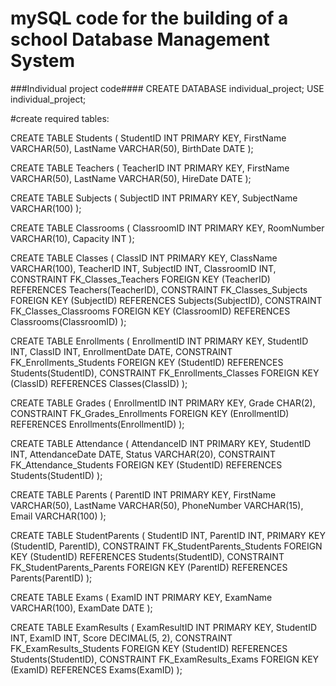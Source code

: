 # mySQL code for the building of a school Database Management System

###Individual project code####
CREATE DATABASE individual_project;
USE individual_project;

#create required tables:

CREATE TABLE Students (
    StudentID INT PRIMARY KEY,
    FirstName VARCHAR(50),
    LastName VARCHAR(50),
    BirthDate DATE
);


CREATE TABLE Teachers (
    TeacherID INT PRIMARY KEY,
    FirstName VARCHAR(50),
    LastName VARCHAR(50),
    HireDate DATE
);


CREATE TABLE Subjects (
    SubjectID INT PRIMARY KEY,
    SubjectName VARCHAR(100)
);


CREATE TABLE Classrooms (
    ClassroomID INT PRIMARY KEY,
    RoomNumber VARCHAR(10),
    Capacity INT
);


CREATE TABLE Classes (
    ClassID INT PRIMARY KEY,
    ClassName VARCHAR(100),
    TeacherID INT,
    SubjectID INT,
    ClassroomID INT,
    CONSTRAINT FK_Classes_Teachers FOREIGN KEY (TeacherID) REFERENCES Teachers(TeacherID),
    CONSTRAINT FK_Classes_Subjects FOREIGN KEY (SubjectID) REFERENCES Subjects(SubjectID),
    CONSTRAINT FK_Classes_Classrooms FOREIGN KEY (ClassroomID) REFERENCES Classrooms(ClassroomID)
);


CREATE TABLE Enrollments (
    EnrollmentID INT PRIMARY KEY,
    StudentID INT,
    ClassID INT,
    EnrollmentDate DATE,
    CONSTRAINT FK_Enrollments_Students FOREIGN KEY (StudentID) REFERENCES Students(StudentID),
    CONSTRAINT FK_Enrollments_Classes FOREIGN KEY (ClassID) REFERENCES Classes(ClassID)
);


CREATE TABLE Grades (
    EnrollmentID INT PRIMARY KEY,
    Grade CHAR(2),
    CONSTRAINT FK_Grades_Enrollments FOREIGN KEY (EnrollmentID) REFERENCES Enrollments(EnrollmentID)
);


CREATE TABLE Attendance (
    AttendanceID INT PRIMARY KEY,
    StudentID INT,
    AttendanceDate DATE,
    Status VARCHAR(20),
    CONSTRAINT FK_Attendance_Students FOREIGN KEY (StudentID) REFERENCES Students(StudentID)
);


CREATE TABLE Parents (
    ParentID INT PRIMARY KEY,
    FirstName VARCHAR(50),
    LastName VARCHAR(50),
    PhoneNumber VARCHAR(15),
    Email VARCHAR(100)
);

CREATE TABLE StudentParents (
    StudentID INT,
    ParentID INT,
    PRIMARY KEY (StudentID, ParentID),
    CONSTRAINT FK_StudentParents_Students FOREIGN KEY (StudentID) REFERENCES Students(StudentID),
    CONSTRAINT FK_StudentParents_Parents FOREIGN KEY (ParentID) REFERENCES Parents(ParentID)
);


CREATE TABLE Exams (
    ExamID INT PRIMARY KEY,
    ExamName VARCHAR(100),
    ExamDate DATE
);

CREATE TABLE ExamResults (
    ExamResultID INT PRIMARY KEY,
    StudentID INT,
    ExamID INT,
    Score DECIMAL(5, 2),
    CONSTRAINT FK_ExamResults_Students FOREIGN KEY (StudentID) REFERENCES Students(StudentID),
    CONSTRAINT FK_ExamResults_Exams FOREIGN KEY (ExamID) REFERENCES Exams(ExamID)
);